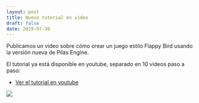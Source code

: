 ```yaml
---
layout: post
title: Nuevo tutorial en video
draft: false
date: 2019-07-30
---
```


Publicamos un video sobre cómo crear un juego estilo Flappy Bird
usando la versión nueva de Pilas Engine.

El tutorial ya está disponible en youtube, separado en 10 videos paso
a paso:

- [Ver el tutorial en youtube](https://www.youtube.com/playlist?list=PLMcyx1__1feGT9qHeU1rRjM983JexCC_r)

![](/noticias/tutorial-flappy-bird.jpg)
